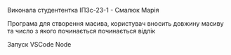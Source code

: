 Виконала студентентка ІПЗс-23-1 - Смалюк Марія

Програма для створення масива, користувач вносить довжину масиву та число з якого починається починається відлік

Запуск VSCode Node


